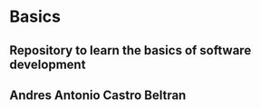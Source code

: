 # Basics

## Repository to learn the basics of software development

## Andres Antonio Castro Beltran